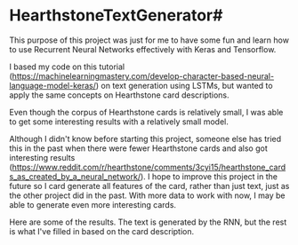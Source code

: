 # HearthstoneTextGenerator#

This purpose of this project was just for me to have some fun and learn how to use Recurrent Neural Networks effectively with Keras and Tensorflow.

I based my code on this tutorial (https://machinelearningmastery.com/develop-character-based-neural-language-model-keras/) on text generation using LSTMs, but wanted to apply the same concepts on Hearthstone card descriptions. 

Even though the corpus of Hearthstone cards is relatively small, I was able to get some interesting results with a relatively small model.

Although I didn't know before starting this project, someone else has tried this in the past when there were fewer Hearthstone cards and also got interesting results (https://www.reddit.com/r/hearthstone/comments/3cyi15/hearthstone_cards_as_created_by_a_neural_network/). I hope to improve this project in the future so I card generate all features of the card, rather than just text, just as the other project did in the past. With more data to work with now, I may be able to generate even more interesting cards.

Here are some of the results. The text is generated by the RNN, but the rest is what I've filled in based on the card description.

<Insert Card Here>




